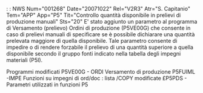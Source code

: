  :  : NWS Num="001268" Date="20071022" Rel="V2R3" Atr="S. Capitanio" Tem="APP" App="P5" Tit="Controllo quantità disponibile in prelievi di produzione manuali" Sts="20"
E' stato aggiunto un parametro al programma di Versamento (prelievo) Ordini di produzione (P5VE00G) che consente in caso di prelievi manuali di specificare se è possibile dichiarare una quantità prelevata maggiore di quella disponibile. Tale parametro consente di impedire o di rendere
forzabile il prelievo di una quantità superiore a quella disponibile secondo il gruppo fonti indicato nella tabella degli impegni materiali (P5I).

Programmi modificati
P5VE00G - ORDI Versamento di produzione
P5FUIML -IMPE Funzioni su impegni di ord/doc :  lista
/COPY modificate
£P5PDS - Parametri utilizzati in funzioni P5
